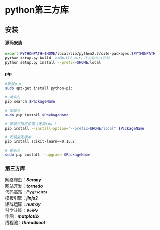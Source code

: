 # python第三方库

## 安装
#### 源码安装
```bash
export PYTHONPATH=$HOME/local/lib/python2.7/site-packages:$PYTHONPATH
python setup.py build  #或build_ext，不知有什么区别
python setup.py install --prefix=$HOME/local
```

#### pip
```bash
#安装pip
sudo apt-get install python-pip

# 搜索包
pip search $PackageName

# 安装包
sudo pip install $PackageName

# 安装到指定位置（无需root）
pip install --install-option="--prefix=$HOME/local" $PackageName

# 安装指定版本
pip install scikit-learn==0.15.2

# 更新包
sudo pip install --upgrade $PackageName
```

### 第三方库
网络爬虫：***Scrapy***  
网站开发：***tornado***  
代码高亮：***Pygments***    
模板引擎：***jinja2***  
矩阵运算：***numpy***  
科学计算：***SciPy***  
作图：***matplotlib***  
线程池：***threadpool***